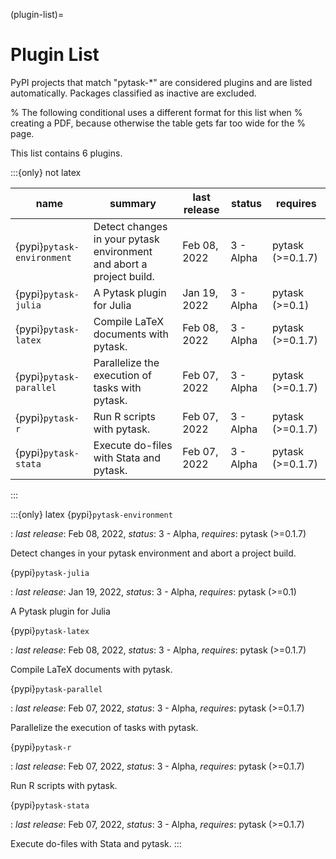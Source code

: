 (plugin-list)=

# Plugin List

PyPI projects that match "pytask-\*" are considered plugins and are listed
automatically. Packages classified as inactive are excluded.

% The following conditional uses a different format for this list when
% creating a PDF, because otherwise the table gets far too wide for the
% page.

This list contains 6 plugins.

:::{only} not latex

| name                       | summary                                                              | last release | status    | requires         |
| -------------------------- | -------------------------------------------------------------------- | ------------ | --------- | ---------------- |
| {pypi}`pytask-environment` | Detect changes in your pytask environment and abort a project build. | Feb 08, 2022 | 3 - Alpha | pytask (>=0.1.7) |
| {pypi}`pytask-julia`       | A Pytask plugin for Julia                                            | Jan 19, 2022 | 3 - Alpha | pytask (>=0.1)   |
| {pypi}`pytask-latex`       | Compile LaTeX documents with pytask.                                 | Feb 08, 2022 | 3 - Alpha | pytask (>=0.1.7) |
| {pypi}`pytask-parallel`    | Parallelize the execution of tasks with pytask.                      | Feb 07, 2022 | 3 - Alpha | pytask (>=0.1.7) |
| {pypi}`pytask-r`           | Run R scripts with pytask.                                           | Feb 07, 2022 | 3 - Alpha | pytask (>=0.1.7) |
| {pypi}`pytask-stata`       | Execute do-files with Stata and pytask.                              | Feb 07, 2022 | 3 - Alpha | pytask (>=0.1.7) |
:::

:::{only} latex
{pypi}`pytask-environment`

: *last release*: Feb 08, 2022, *status*: 3 - Alpha, *requires*: pytask (>=0.1.7)

Detect changes in your pytask environment and abort a project build.

{pypi}`pytask-julia`

: *last release*: Jan 19, 2022, *status*: 3 - Alpha, *requires*: pytask (>=0.1)

A Pytask plugin for Julia

{pypi}`pytask-latex`

: *last release*: Feb 08, 2022, *status*: 3 - Alpha, *requires*: pytask (>=0.1.7)

Compile LaTeX documents with pytask.

{pypi}`pytask-parallel`

: *last release*: Feb 07, 2022, *status*: 3 - Alpha, *requires*: pytask (>=0.1.7)

Parallelize the execution of tasks with pytask.

{pypi}`pytask-r`

: *last release*: Feb 07, 2022, *status*: 3 - Alpha, *requires*: pytask (>=0.1.7)

Run R scripts with pytask.

{pypi}`pytask-stata`

: *last release*: Feb 07, 2022, *status*: 3 - Alpha, *requires*: pytask (>=0.1.7)

Execute do-files with Stata and pytask.
:::
